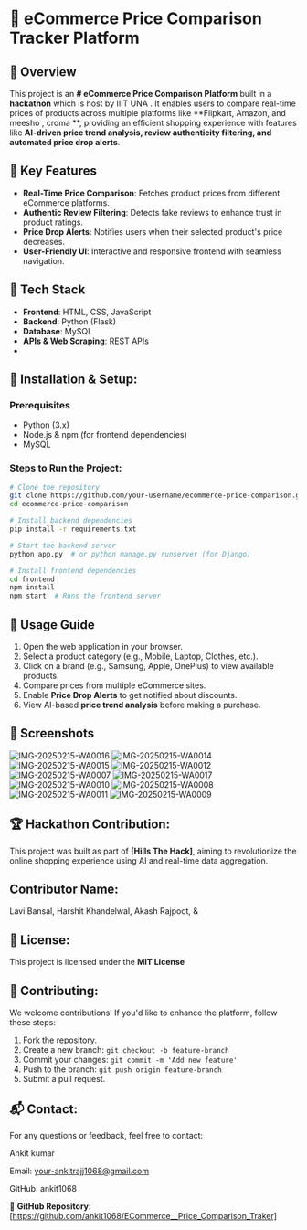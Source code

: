 # 🛒 eCommerce Price Comparison Tracker Platform

## 🚀 Overview
This project is an **# eCommerce Price Comparison Platform** built in a **hackathon** which is host by IIIT UNA . It enables users to compare real-time prices of products across multiple platforms like **Flipkart, Amazon, and meesho , croma **, providing an efficient shopping experience with features like **AI-driven price trend analysis, review authenticity filtering, and automated price drop alerts**.

## 🎯 Key Features
- **Real-Time Price Comparison**: Fetches product prices from different eCommerce platforms.
- **Authentic Review Filtering**: Detects fake reviews to enhance trust in product ratings.
- **Price Drop Alerts**: Notifies users when their selected product's price decreases.
- **User-Friendly UI**: Interactive and responsive frontend with seamless navigation.

## 🔧 Tech Stack
- **Frontend**: HTML, CSS, JavaScript
- **Backend**: Python (Flask)
- **Database**: MySQL 
- **APIs & Web Scraping**: REST APIs
- 

## 📌 Installation & Setup:
### Prerequisites
- Python (3.x)
- Node.js & npm (for frontend dependencies)
- MySQL

### Steps to Run the Project:
```sh
# Clone the repository
git clone https://github.com/your-username/ecommerce-price-comparison.git
cd ecommerce-price-comparison

# Install backend dependencies
pip install -r requirements.txt

# Start the backend server
python app.py  # or python manage.py runserver (for Django)

# Install frontend dependencies
cd frontend
npm install
npm start  # Runs the frontend server
```

## 📌 Usage Guide
1. Open the web application in your browser.
2. Select a product category (e.g., Mobile, Laptop, Clothes, etc.).
3. Click on a brand (e.g., Samsung, Apple, OnePlus) to view available products.
4. Compare prices from multiple eCommerce sites.
5. Enable **Price Drop Alerts** to get notified about discounts.
6. View AI-based **price trend analysis** before making a purchase.

## 📸 Screenshots
![IMG-20250215-WA0016](https://github.com/user-attachments/assets/591568e2-cb6d-48e4-822c-baa105bcfce3)
![IMG-20250215-WA0014](https://github.com/user-attachments/assets/56715010-db6a-4544-83c4-6e5c41a5091f)
![IMG-20250215-WA0015](https://github.com/user-attachments/assets/4e161986-aa41-450b-afcd-8f38beb24ed7)
![IMG-20250215-WA0012](https://github.com/user-attachments/assets/fd4b3139-342f-4e37-be26-b6d9d2fff89f)
![IMG-20250215-WA0007](https://github.com/user-attachments/assets/9a3c48a6-d890-4009-8a6f-125787ec761f)
![IMG-20250215-WA0017](https://github.com/user-attachments/assets/b327fd3d-915a-447c-bdce-6926d4d393b7)
![IMG-20250215-WA0010](https://github.com/user-attachments/assets/78d98ba3-734b-4e85-8d6a-d376d330f385)
![IMG-20250215-WA0008](https://github.com/user-attachments/assets/746092e5-c62a-4d20-b87c-4adf44d48cbb)
![IMG-20250215-WA0011](https://github.com/user-attachments/assets/ff0d5ffa-b440-43a6-b2ec-c723fcd02056)
![IMG-20250215-WA0009](https://github.com/user-attachments/assets/3b2eb3ba-e95a-48b0-a840-182e6f24f59b)




## 🏆 Hackathon Contribution:
This project was built as part of **[Hills The Hack]**, aiming to revolutionize the online shopping experience using AI and real-time data aggregation.
## Contributor Name:
Lavi Bansal, 
Harshit Khandelwal,
Akash Rajpoot, &


## 📜 License:
This project is licensed under the **MIT License**

## 🤝 Contributing:
We welcome contributions! If you'd like to enhance the platform, follow these steps:
1. Fork the repository.
2. Create a new branch: `git checkout -b feature-branch`
3. Commit your changes: `git commit -m 'Add new feature'`
4. Push to the branch: `git push origin feature-branch`
5. Submit a pull request.

## 📬 Contact:


For any questions or feedback, feel free to contact:

Ankit kumar

Email: your-ankitrajj1068@gmail.com

GitHub: ankit1068

📌 **GitHub Repository**: [https://github.com/ankit1068/ECommerce__Price_Comparison_Traker]

